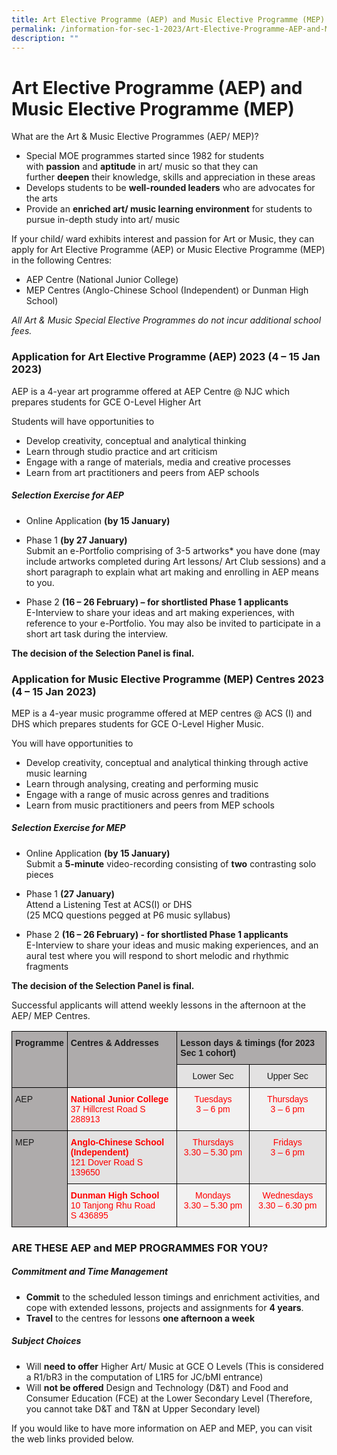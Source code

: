 ```yaml
---
title: Art Elective Programme (AEP) and Music Elective Programme (MEP)
permalink: /information-for-sec-1-2023/Art-Elective-Programme-AEP-and-Music-Elective-Programme-MEP/
description: ""
---
```

Art Elective Programme (AEP) and Music Elective Programme (MEP)
===============================================================

What are the Art & Music Elective Programmes (AEP/ MEP)?

*   Special MOE programmes started since 1982 for students with <b>passion</b> and <b>aptitude</b> in art/ music so that they can further <b>deepen</b> their knowledge, skills and appreciation in these areas
*   Develops students to be <b>well-rounded leaders</b> who are advocates for the arts
*   Provide an <b>enriched art/ music learning environment</b> for students to pursue in-depth study into art/ music

If your child/ ward exhibits interest and passion for Art or Music, they can apply for Art Elective Programme (AEP) or Music Elective Programme (MEP) in the following Centres:

*   AEP Centre (National Junior College)
*   MEP Centres (Anglo-Chinese School (Independent) or Dunman High School)

<i>All Art & Music Special Elective Programmes do not incur additional school fees.</i>

### Application for Art Elective Programme (AEP) 2023 (4 – 15 Jan 2023)

AEP is a 4-year art programme offered at AEP Centre @ NJC which prepares students for GCE O-Level Higher Art  

  

Students will have opportunities to

*   Develop creativity, conceptual and analytical thinking
*   Learn through studio practice and art criticism
*   Engage with a range of materials, media and creative processes
*   Learn from art practitioners and peers from AEP schools


##### **Selection Exercise for AEP**

*   Online Application <b>(by 15 January)</b>


*   Phase 1 <b>(by 27 January)</b> <br>
Submit an e-Portfolio comprising of 3-5 artworks\* you have done (may include artworks completed during Art lessons/ Art Club sessions) and a short paragraph to explain what art making and enrolling in AEP means to you.

*   Phase 2 <b>(16 – 26 February) – for shortlisted Phase 1 applicants</b> <br>
E-Interview to share your ideas and art making experiences, with reference to your e-Portfolio. You may also be invited to participate in a short art task during the interview.

<b>The decision of the Selection Panel is final.</b>


### Application for Music Elective Programme (MEP) Centres 2023 (4 – 15 Jan 2023)

MEP is a 4-year music programme offered at MEP centres @ ACS (I) and DHS which prepares students for GCE O-Level Higher Music.  
  
You will have opportunities to  

*   Develop creativity, conceptual and analytical thinking through active music learning
*   Learn through analysing, creating and performing music
*   Engage with a range of music across genres and traditions
*   Learn from music practitioners and peers from MEP schools

##### **Selection Exercise for MEP**

*   Online Application <b>(by 15 January)</b> <br>
Submit a <b>5-minute</b> video-recording consisting of <b>two</b> contrasting solo pieces

  

*   Phase 1 <b>(27 January)</b> <br>
Attend a Listening Test at ACS(I) or DHS  
(25 MCQ questions pegged at P6 music syllabus)

  

*   Phase 2 <b>(16 – 26 February) - for shortlisted Phase 1 applicants</b> <br>
E-Interview to share your ideas and music making experiences, and an aural test where you will respond to short melodic and rhythmic fragments

  

<b>The decision of the Selection Panel is final.</b>


Successful applicants will attend weekly lessons in the afternoon at the AEP/ MEP Centres.
<style type="text/css">
.tg  {border-collapse:collapse;border-spacing:0;}
.tg td{border-color:black;border-style:solid;border-width:1px;font-family:Arial, sans-serif;font-size:14px;
  overflow:hidden;padding:10px 5px;word-break:normal;}
.tg th{border-color:black;border-style:solid;border-width:1px;font-family:Arial, sans-serif;font-size:14px;
  font-weight:normal;overflow:hidden;padding:10px 5px;word-break:normal;}
.tg .tg-syr2{background-color:#AEABAB;text-align:left;vertical-align:top}
.tg .tg-vjxa{background-color:#E3E2E2;text-align:center;vertical-align:top}
.tg .tg-p4ry{background-color:#F2F1F1;color:#F00;text-align:center;vertical-align:top}
.tg .tg-gszg{background-color:#F2F1F1;color:#F00;text-align:left;vertical-align:top}
.tg .tg-1h3x{background-color:#AEABAB;font-weight:bold;text-align:left;vertical-align:top}
.tg .tg-hdsu{background-color:#E3E2E2;color:#F00;text-align:left;vertical-align:top}
.tg .tg-fg18{background-color:#E3E2E2;color:#F00;text-align:center;vertical-align:top}
</style>
<table class="tg">
<thead>
  <tr>
    <th class="tg-1h3x" rowspan="2">Programme</th>
    <th class="tg-1h3x" rowspan="2">Centres &amp; Addresses</th>
    <th class="tg-1h3x" colspan="2">Lesson days &amp; timings (for 2023 Sec 1 cohort)</th>
  </tr>
  <tr>
    <th class="tg-vjxa">Lower Sec</th>
    <th class="tg-vjxa">Upper Sec</th>
  </tr>
</thead>
<tbody>
  <tr>
    <td class="tg-syr2">AEP</td>
    <td class="tg-gszg"><span style="font-weight:bold;color:red">National Junior College</span><br><span style="color:red">37 Hillcrest Road S 288913</span></td>
    <td class="tg-p4ry"><span style="color:red">Tuesdays</span><br><span style="color:red">3 – 6 pm</span></td>
    <td class="tg-p4ry"><span style="color:red">Thursdays</span><br><span style="color:red">3 – 6 pm</span></td>
  </tr>
  <tr>
    <td class="tg-syr2" rowspan="2">MEP</td>
    <td class="tg-hdsu"><span style="font-weight:bold;color:red">Anglo-Chinese School (Independent)</span><br><span style="color:red">121 Dover Road S 139650</span></td>
    <td class="tg-fg18"><span style="color:red">Thursdays</span><br><span style="color:red">3.30 – 5.30 pm</span></td>
    <td class="tg-fg18"><span style="color:red">Fridays</span><br><span style="color:red">3 – 6 pm</span></td>
  </tr>
  <tr>
    <td class="tg-gszg"><span style="font-weight:bold;color:red">Dunman High School</span><br><span style="color:red">10 Tanjong Rhu Road</span><br><span style="color:red">S 436895</span></td>
    <td class="tg-p4ry"><span style="color:red">Mondays</span><br><span style="color:red">3.30 – 5.30 pm</span></td>
    <td class="tg-p4ry"><span style="color:red">Wednesdays</span><br><span style="color:red">3.30 – 6.30 pm</span></td>
  </tr>
</tbody>
</table>



### ARE THESE AEP and MEP PROGRAMMES FOR YOU?


  

##### **Commitment and Time Management**

*   <b>Commit</b> to the scheduled lesson timings and enrichment activities, and cope with extended lessons, projects and assignments for <b>4 years</b>.
*   <b>Travel</b> to the centres for lessons <b>one afternoon a week</b>

##### **Subject Choices**

*   Will <b>need to offer</b> Higher Art/ Music at GCE O Levels (This is considered a R1/bR3 in the computation of L1R5 for JC/bMI entrance)
*   Will <b>not be offered</b> Design and Technology (D&T) and Food and Consumer Education (FCE) at the Lower Secondary Level (Therefore, you cannot take D&T and T&N at Upper Secondary level)

  
If you would like to have more information on AEP and MEP, you can visit the web links provided below.